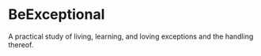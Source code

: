 # BeExceptional

A practical study of living, learning, and loving exceptions and the handling thereof.
